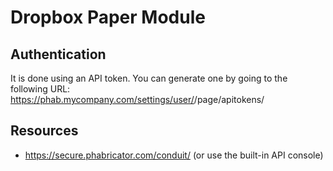 # Dropbox Paper Module

## Authentication
It is done using an API token.
You can generate one by going to the following URL:
https://phab.mycompany.com/settings/user/<username>/page/apitokens/

## Resources
- https://secure.phabricator.com/conduit/ (or use the built-in API console)

